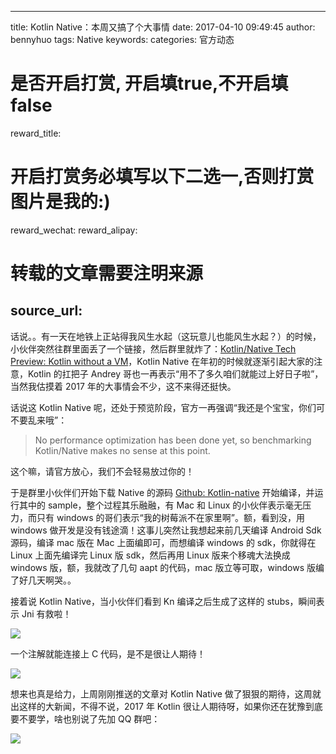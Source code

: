 
---
title: Kotlin Native：本周又搞了个大事情
date: 2017-04-10 09:49:45
author: bennyhuo
tags: Native
keywords:
categories: 官方动态

# 是否开启打赏, 开启填true,不开启填false
reward_title:
# 开启打赏务必填写以下二选一,否则打赏图片是我的:)
reward_wechat:
reward_alipay:
# 转载的文章需要注明来源
source_url:
---


话说。。有一天在地铁上正站得我风生水起（这玩意儿也能风生水起？）的时候，小伙伴突然往群里面丢了一个链接，然后群里就炸了：[Kotlin/Native Tech Preview: Kotlin without a VM](https://blog.jetbrains.com/kotlin/2017/04/kotlinnative-tech-preview-kotlin-without-a-vm/)，Kotlin Native 在年初的时候就逐渐引起大家的注意，Kotlin 的扛把子 Andrey 哥也一再表示“用不了多久咱们就能过上好日子啦”，当然我估摸着 2017 年的大事情会不少，这不来得还挺快。

话说这 Kotlin Native 呢，还处于预览阶段，官方一再强调“我还是个宝宝，你们可不要乱来哦”：

> No performance optimization has been done yet, so benchmarking Kotlin/Native makes no sense at this point.

这个嘛，请官方放心，我们不会轻易放过你的！

于是群里小伙伴们开始下载 Native 的源码 [Github: Kotlin-native](https://github.com/JetBrains/kotlin-native) 开始编译，并运行其中的 sample，整个过程其乐融融，有 Mac 和 Linux 的小伙伴表示毫无压力，而只有 windows 的哥们表示“我的树莓派不在家里啊”。额，看到没，用 windows 做开发是没有钱途滴！这事儿突然让我想起来前几天编译 Android Sdk 源码，编译 mac 版在 Mac 上面编即可，而想编译 windows 的 sdk，你就得在 Linux 上面先编译完 Linux 版 sdk，然后再用 Linux 版来个移魂大法换成 windows 版，额，我就改了几句 aapt 的代码，mac 版立等可取，windows 版编了好几天啊哭。。

接着说 Kotlin Native，当小伙伴们看到 Kn 编译之后生成了这样的 stubs，瞬间表示 Jni 有救啦！

![](http://kotlinblog-1251218094.costj.myqcloud.com/80f29e08-11ff-4c47-a6d1-6c4a4ae08ae8/assets/2017.4.10/native.png)

一个注解就能连接上 C 代码，是不是很让人期待！

![](http://kotlinblog-1251218094.costj.myqcloud.com/80f29e08-11ff-4c47-a6d1-6c4a4ae08ae8/assets/2017.4.10/show.jpg)

想来也真是给力，上周刚刚推送的文章对 Kotlin Native 做了狠狠的期待，这周就出这样的大新闻，不得不说，2017 年 Kotlin 很让人期待呀，如果你还在犹豫到底要不要学，啥也别说了先加 QQ 群吧：

![](http://kotlinblog-1251218094.costj.myqcloud.com/80f29e08-11ff-4c47-a6d1-6c4a4ae08ae8/arts/e_group.png)


